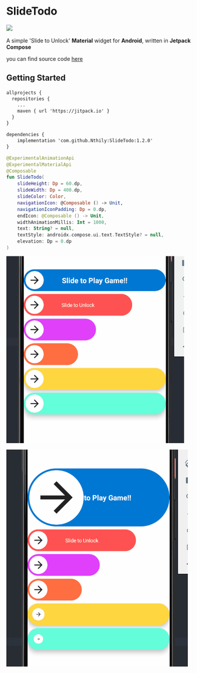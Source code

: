 # SlideTodo

[![](https://jitpack.io/v/Nthily/SlideTodo.svg)](https://jitpack.io/#Nthily/SlideTodo)

A simple 'Slide to Unlock' **Material** widget for **Android**, written in **Jetpack Compose**

you can find source code [here](https://github.com/Nthily/SlideTodo/blob/main/slidetodo/src/main/java/com/github/nthily/slidetodo/SlideTodo.kt)

## Getting Started

```
allprojects {
  repositories {
    ...
    maven { url 'https://jitpack.io' }
  }
}
```

``` 
dependencies {
    implementation 'com.github.Nthily:SlideTodo:1.2.0'
}
```

``` kotlin
@ExperimentalAnimationApi
@ExperimentalMaterialApi
@Composable
fun SlideTodo(
    slideHeight: Dp = 60.dp,
    slideWidth: Dp = 400.dp,
    slideColor: Color,
    navigationIcon: @Composable () -> Unit,
    navigationIconPadding: Dp = 0.dp,
    endIcon: @Composable () -> Unit,
    widthAnimationMillis: Int = 1000,
    text: String? = null,
    textStyle: androidx.compose.ui.text.TextStyle? = null,
    elevation: Dp = 0.dp
)
```

![](demoo.gif)

![](aa.gif)

